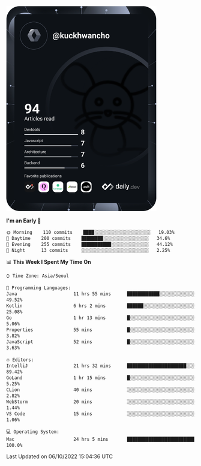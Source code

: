 <a href="https://app.daily.dev/kuckhwancho"><img src="https://github.com/kuckjwi0928/kuckjwi0928/blob/master/devcard.svg" width="400" alt="Kuckjwi Devcard"/></a>

<!--START_SECTION:waka-->
**I'm an Early 🐤** 

```text
🌞 Morning    110 commits    ████░░░░░░░░░░░░░░░░░░░░░   19.03% 
🌆 Daytime    200 commits    ████████░░░░░░░░░░░░░░░░░   34.6% 
🌃 Evening    255 commits    ███████████░░░░░░░░░░░░░░   44.12% 
🌙 Night      13 commits     ░░░░░░░░░░░░░░░░░░░░░░░░░   2.25%

```


📊 **This Week I Spent My Time On** 

```text
⌚︎ Time Zone: Asia/Seoul

💬 Programming Languages: 
Java                     11 hrs 55 mins      ████████████░░░░░░░░░░░░░   49.52% 
Kotlin                   6 hrs 2 mins        ██████░░░░░░░░░░░░░░░░░░░   25.08% 
Go                       1 hr 13 mins        █░░░░░░░░░░░░░░░░░░░░░░░░   5.06% 
Properties               55 mins             █░░░░░░░░░░░░░░░░░░░░░░░░   3.82% 
JavaScript               52 mins             █░░░░░░░░░░░░░░░░░░░░░░░░   3.63%

🔥 Editors: 
IntelliJ                 21 hrs 32 mins      ██████████████████████░░░   89.42% 
GoLand                   1 hr 15 mins        █░░░░░░░░░░░░░░░░░░░░░░░░   5.25% 
CLion                    40 mins             ░░░░░░░░░░░░░░░░░░░░░░░░░   2.82% 
WebStorm                 20 mins             ░░░░░░░░░░░░░░░░░░░░░░░░░   1.44% 
VS Code                  15 mins             ░░░░░░░░░░░░░░░░░░░░░░░░░   1.06%

💻 Operating System: 
Mac                      24 hrs 5 mins       █████████████████████████   100.0%

```


 Last Updated on 06/10/2022 15:04:36 UTC
<!--END_SECTION:waka-->
